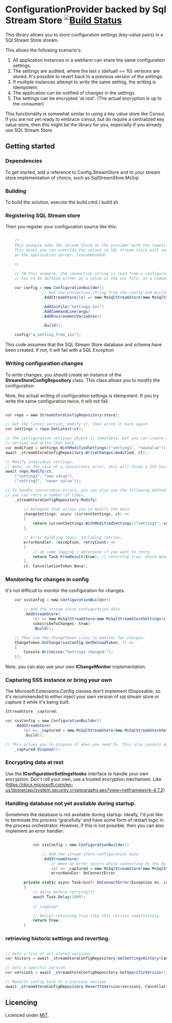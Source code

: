 # ConfigurationProvider backed by Sql Stream Store  [![Build Status](https://travis-ci.org/Erwinvandervalk/Config.SqlStreamStore.svg?branch=master)](https://travis-ci.org/Erwinvandervalk/Config.SqlStreamStore)

This library allows you to store configuration settings (key-value pairs) in a SQl Stream Store stream. 

This allows the following scenario's:

1. All application instances in a webfarm can share the same configuration settings. 
1. The settings are audited, where the last x (defualt == 10) versions are stored. It's possible to revert back to a previous version of the settings. 
1. If multiple instances attempt to write the same setting, the writing is idempotent. 
1. The application can be notified of changes in the settings. 
1. The settings can be encrypted 'at rest'. (The actual encryption is up to the consumer)

This functionality is somewhat similar to using a key value store like Consul. If you are not yet ready to embrace consul, but do require a centralized key value store, then this might be the library for you, especially if you already use SQL Stream Store. 

## Getting started

### Dependencies

To get started, add a reference to Config.StreamStore and to your stream store implementation of choice, such as SqlStreamStore.MsSql. 

### Building

To build the solution, execute the build.cmd / build.sh

### Registering SQL Stream store
Then you register your configuration source like this:

``` c#

    /* 
    This example adds SQL Stream Store as the provider with the lowest priority. 
    This means you can override the values in SQL Stream Store with settings defined
    on the application server. (recommended)
    
    */

    // IN this example, the connection string is read from a configuration setting called 'ConnectionString'. This
    // has to be defined either as a value in the ini file, as a command line setting or as an environment variable. 

    var config = new ConfigurationBuilder()
                // Get the connection string from the config and build a new SSS implementation
                .AddStreamStore((c) => new MsSqlStreamStore(new MsSqlStreamStoreSettings(c["connectionString"])));

                .AddIniFile("Settings.ini") 
                .AddCommandLine(args)
                .AddEnvironmentVariables()

                .Build();

    config["a_setting_from_sss"];

```

This code assumes that the SQL Stream Store database and schema have been created. If not, it will fail with a SQL Exception

### Writing configuration changes

To write changes, you should create an instance of the **StreamStoreConfigRepository** class. This class allows you to modify the configuration:

Note, the actual writing of configuration settings is idempotent. If you try write the same configuration twice, it will not fail. 

``` c#

var repo = new StreamStoreConfigRepository(store);

// Get the latest version, modify it, then write it back again. 
var settings = repo.GetLatest(ct);

// The configuration settings object is immutable, but you can create a modified 
// version and write that back. 
var modified = settings.WithModifiedSettings(("setting1", "newValue"));
await _streamStoreConfigRepository.WriteChanges(modified, ct);

// Modify individual settings.
// Note, in the case of a concurrency error, this will throw a SSS Version Mismatch exception
await repo.Modify(ct, 
    ("setting1", "new value"),
    ("setting2", "newer value"));

// To handle concurrency errors, you can also use the following method. When a concurrency error occurs, 
// you can retry a number of times. 
    _streamStoreConfigRepository.Modify(

        // Delegate that allows you to modify the data
        changeSettings: async (currentSettings, ct) =>
        {
            return currentSettings.WithModifiedSettings(("setting1", value));
        },

        // Error handling logic, including retries. 
        errorHandler: (exception, retryCount) =>
        {
            // do some logging / determine if you want to retry. 
            return Task.FromResult(true); // returning true, which means retrying. 
        },
        ct: CancellationToken.None);

```

### Monitoring for changes in config

It's not difficult to monitor the configuration for changes. 

``` c#
    var sssConfig = new ConfigurationBuilder()

        // Add the stream store configuration data
        .AddStreamStore(
            (c) => new MsSqlStreamStore(new MsSqlStreamStoreSettings(c["connectionString"])),
            subscribeToChanges: true)
            .Build();

    // Then use the ChangeToken class to monitor for changes:
    ChangeToken.OnChange(sssConfig.GetReloadToken, () =>
    {
        Console.WriteLine("Settings changed:");
    });

```

Note, you can also use your own **IChangeMonitor** implementation.

### Capturing SSS instance or bring your own

The Microsoft.Extensions.Config classes don't implement IDisposable, so it's recommended to either inject your own version of sql stream store
or capture it while it's being built. 

``` c#
IStreamStore _captured;

var sssConfig = new ConfigurationBuilder()
    .AddStreamStore(
        (c) => _captured = new MsSqlStreamStore(new MsSqlStreamStoreSettings(c["connectionString"])))
        .Build();

// This allows you to dispose it when you need to. This also cancels any subscriptions:
    _captured.Dispose();

```

### Encrypting data at rest

Use the **IConfigurationSettingsHooks** interface to handle your own encryption. Don't roll your own, use a trusted encryption mechanism. Like (https://docs.microsoft.com/en-us/dotnet/api/system.security.cryptography.aes?view=netframework-4.7.2)


### Handling database not yet available during startup. 

Sometimes the database is not available during startup. Ideally, I'd just like to terminate the process 'gracefully' and have some form of restart logic in the process orchestrator. However, if this is not possible, then you can also implement an error handler:

``` c# 

            var sssConfig = new ConfigurationBuilder()

                // Add the stream store configuration data
                .AddStreamStore(
                    // When an error occurs while connecting to the database
                    (c) => _captured = new MsSqlStreamStore(new MsSqlStreamStoreSettings(c["connectionString"])),
                    errorHandler: OnConnectError

        private static async Task<bool> OnConnectError(Exception ex, int retryCount)
        {
            // delay before retrying???
            await Task.Delay(2000);
            
            // Logging?

            // Retry? returning true like this retries indefinitely. 
            return true;
        }

```

### retrieving historic settings and reverting. 

``` c#

// Gets a list of all stored versions. 
var history = await _streamStoreConfigRepository.GetSettingsHistory(CancellationToken.None);

// Gets a specific version. 
var version1 = await _streamStoreConfigRepository.GetSpecificVersion(1, CancellationToken.None);

// Reverts config back to a previous version
await _streamStoreConfigRepository.RevertToVersion(version1, CancellationToken.None);

```

## Licencing

Licenced under [MIT](https://opensource.org/licenses/MIT).



